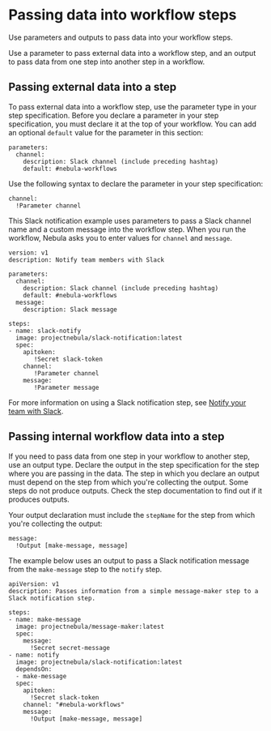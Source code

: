 # Passing data into workflow steps

Use parameters and outputs to pass data into your workflow steps.

Use a parameter to pass external data into a workflow step, and an output to pass data from one step into another step in a workflow.

## Passing external data into a step

To pass external data into a workflow step, use the parameter type in your step specification. Before you declare a parameter in your step specification, you must declare it at the top of your workflow. You can add an optional `default` value for the parameter in this section:

```
parameters:
  channel:
    description: Slack channel (include preceding hashtag) 
    default: #nebula-workflows
```

Use the following syntax to declare the parameter in your step specification:

```
channel:
  !Parameter channel
```

This Slack notification example uses parameters to pass a Slack channel name and a custom message into the workflow step. When you run the workflow, Nebula asks you to enter values for `channel` and `message`.

```
version: v1
description: Notify team members with Slack

parameters:
  channel:
    description: Slack channel (include preceding hashtag)
    default: #nebula-workflows
  message:
    description: Slack message

steps:
- name: slack-notify
  image: projectnebula/slack-notification:latest
  spec:
    apitoken:
       !Secret slack-token
    channel:
       !Parameter channel
    message:
       !Parameter message
```

For more information on using a Slack notification step, see 
[Notify your team with Slack](https://github.com/puppetlabs/nebula-workflow-examples/tree/master/example-workflows/notify-slack).

## Passing internal workflow data into a step

If you need to pass data from one step in your workflow to another step, use an output type. Declare the output in the step specification for the step where you are passing in the data. The step in which you declare an output must depend on the step from which you're collecting the output. Some steps do not produce outputs. Check the step documentation to find out if it produces outputs.

Your output declaration must include the `stepName` for the step from which you're collecting the output:

```
message: 
  !Output [make-message, message]
```

The example below uses an output to pass a Slack notification message from the `make-message` step to the `notify` step.

```
apiVersion: v1
description: Passes information from a simple message-maker step to a Slack notification step.

steps:
- name: make-message
  image: projectnebula/message-maker:latest
  spec:
    message: 
      !Secret secret-message
- name: notify
  image: projectnebula/slack-notification:latest
  dependsOn:
  - make-message
  spec:
    apitoken: 
      !Secret slack-token
    channel: "#nebula-workflows"
    message: 
      !Output [make-message, message]
```

